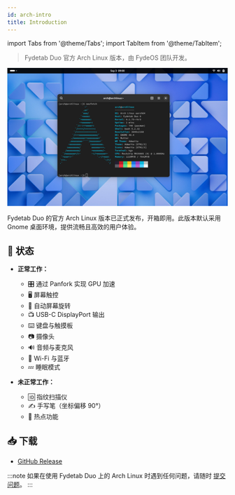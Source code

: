 ```yaml
---
id: arch-intro
title: Introduction
---
```


import Tabs from '@theme/Tabs';
import TabItem from '@theme/TabItem';

> Fydetab Duo 官方 Arch Linux 版本，由 FydeOS 团队开发。

![arch preview](/img/arch_preview_gnome.jpeg)

Fydetab Duo 的官方 Arch Linux 版本已正式发布，开箱即用。此版本默认采用 Gnome 桌面环境，提供流畅且高效的用户体验。

## 🔄 状态

- **正常工作：**
  - 🎛️ 通过 Panfork 实现 GPU 加速
  - 🖥️ 屏幕触控
  - 🔄 自动屏幕旋转
  - 📺 USB-C DisplayPort 输出
  - ⌨️ 键盘与触摸板
  - 📷 摄像头
  - 🔊 音频与麦克风
  - 📶 Wi-Fi 与蓝牙
  - 💤 睡眠模式

- **未正常工作：**
  - 🆔 指纹扫描仪
  - ✍️ 手写笔（坐标偏移 90°）
  - 📶 热点功能

## 📥 下载 

- [GitHub Release](https://github.com/Linux-for-Fydetab-Duo/releases/releases)

:::note
如果在使用 Fydetab Duo 上的 Arch Linux 时遇到任何问题，请随时 [提交问题](https://github.com/Linux-for-Fydetab-Duo/Issues)。
:::